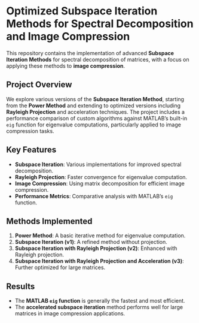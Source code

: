 # Optimized Subspace Iteration Methods for Spectral Decomposition and Image Compression

This repository contains the implementation of advanced **Subspace Iteration Methods** for spectral decomposition of matrices, with a focus on applying these methods to **image compression**. 

## Project Overview
We explore various versions of the **Subspace Iteration Method**, starting from the **Power Method** and extending to optimized versions including **Rayleigh Projection** and acceleration techniques. The project includes a performance comparison of custom algorithms against MATLAB’s built-in `eig` function for eigenvalue computations, particularly applied to image compression tasks.

## Key Features
- **Subspace Iteration**: Various implementations for improved spectral decomposition.
- **Rayleigh Projection**: Faster convergence for eigenvalue computation.
- **Image Compression**: Using matrix decomposition for efficient image compression.
- **Performance Metrics**: Comparative analysis with MATLAB’s `eig` function.

## Methods Implemented
1. **Power Method**: A basic iterative method for eigenvalue computation.
2. **Subspace Iteration (v1)**: A refined method without projection.
3. **Subspace Iteration with Rayleigh Projection (v2)**: Enhanced with Rayleigh projection.
4. **Subspace Iteration with Rayleigh Projection and Acceleration (v3)**: Further optimized for large matrices.

## Results
- The **MATLAB `eig` function** is generally the fastest and most efficient.
- The **accelerated subspace iteration** method performs well for large matrices in image compression applications.
